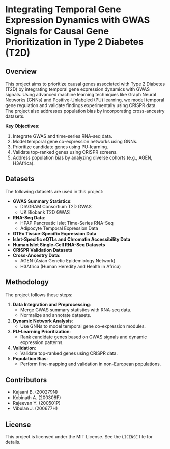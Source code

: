 [ # T2D
Prioritization of top GWAS SNPs and genes in type 2 diabetes ]: #

# **Integrating Temporal Gene Expression Dynamics with GWAS Signals for Causal Gene Prioritization in Type 2 Diabetes (T2D)**

## **Overview**
This project aims to prioritize causal genes associated with Type 2 Diabetes (T2D) by integrating temporal gene expression dynamics with GWAS signals. Using advanced machine learning techniques like Graph Neural Networks (GNNs) and Positive-Unlabeled (PU) learning, we model temporal gene regulation and validate findings experimentally using CRISPR data. The project also addresses population bias by incorporating cross-ancestry datasets.

**Key Objectives:**
1. Integrate GWAS and time-series RNA-seq data.
2. Model temporal gene co-expression networks using GNNs.
3. Prioritize candidate genes using PU-learning.
4. Validate top-ranked genes using CRISPR screens.
5. Address population bias by analyzing diverse cohorts (e.g., AGEN, H3Africa).

## **Datasets**
The following datasets are used in this project:
- **GWAS Summary Statistics**:
  - DIAGRAM Consortium T2D GWAS
  - UK Biobank T2D GWAS
- **RNA-Seq Data**:
  - HPAP Pancreatic Islet Time-Series RNA-Seq
  - Adipocyte Temporal Expression Data
- **GTEx Tissue-Specific Expression Data**
- **Islet-Specific eQTLs and Chromatin Accessibility Data**
- **Human Islet Single-Cell RNA-Seq Datasets**
- **CRISPR Validation Datasets**
- **Cross-Ancestry Data**:
  - AGEN (Asian Genetic Epidemiology Network)
  - H3Africa (Human Heredity and Health in Africa)

## **Methodology**
The project follows these steps:
1. **Data Integration and Preprocessing**:
   - Merge GWAS summary statistics with RNA-seq data.
   - Normalize and annotate datasets.
2. **Dynamic Network Analysis**:
   - Use GNNs to model temporal gene co-expression modules.
3. **PU-Learning Prioritization**:
   - Rank candidate genes based on GWAS signals and dynamic expression patterns.
4. **Validation**:
   - Validate top-ranked genes using CRISPR data.
5. **Population Bias**:
   - Perform fine-mapping and validation in non-European populations.

<!-- ## **Folder Structure**
The repository is organized as follows:

```
project-root/
│
├── README.md                     # Project overview and instructions
├── LICENSE                       # License file (if applicable)
├── requirements.txt              # Python dependencies
│
├── data/                         # Raw and processed datasets
│   ├── raw/                      # Raw datasets (e.g., GWAS, RNA-seq, CRISPR)
│   └── processed/                # Preprocessed and unified datasets
│
├── notebooks/                    # Jupyter notebooks for exploratory analysis
│   ├── data_preprocessing.ipynb  # Notebook for data cleaning and merging
│   ├── gnn_analysis.ipynb        # Notebook for GNN modeling
│   ├── pu_learning.ipynb         # Notebook for PU-learning prioritization
│   └── validation.ipynb          # Notebook for CRISPR validation
│
├── src/                          # Source code for the project
│   ├── data_preprocessing.py     # Scripts for data integration and preprocessing
│   ├── gnn_model.py              # Scripts for GNN implementation
│   ├── pu_learning.py            # Scripts for PU-learning prioritization
│   ├── validation.py             # Scripts for CRISPR validation
│   └── utils.py                  # Utility functions (e.g., visualization, metrics)
│
├── results/                      # Outputs from the analysis
│   ├── ranked_genes.csv          # Ranked list of prioritized genes
│   ├── validated_genes.csv       # Validated genes from CRISPR screens
│   └── visualizations/           # Plots and charts
│
└── reports/                      # Final reports and documentation
    ├── final_report.pdf          # Comprehensive project report
    └── presentation_slides.pptx  # Presentation slides
```

## **How to Run the Code**
1. **Clone the Repository**:
   ```bash
   git clone https://github.com/your-repo-url.git
   cd project-root
   ```

2. **Install Dependencies**:
   ```bash
   pip install -r requirements.txt
   ```

3. **Run Data Preprocessing**:
   ```bash
   python src/data_preprocessing.py
   ```

4. **Train GNN Model**:
   ```bash
   python src/gnn_model.py
   ```

5. **Perform PU-Learning Prioritization**:
   ```bash
   python src/pu_learning.py
   ```

6. **Validate Results**:
   ```bash
   python src/validation.py
   ```

7. **Generate Visualizations**:
   Open the relevant Jupyter notebooks in the `notebooks/` folder and run the cells. -->

## **Contributors**
- Kajaani B. (200279N)
- Kobinath A. (200308F)
- Rajeevan Y. (200501P)
- Vibulan J. (200677H)

## **License**
This project is licensed under the MIT License. See the `LICENSE` file for details.
